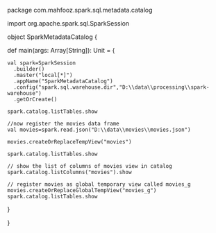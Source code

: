package com.mahfooz.spark.sql.metadata.catalog

import org.apache.spark.sql.SparkSession

object SparkMetadataCatalog {

  def main(args: Array[String]): Unit = {

    val spark=SparkSession
      .builder()
      .master("local[*]")
      .appName("SparkMetadataCatalog")
      .config("spark.sql.warehouse.dir","D:\\data\\processing\\spark-warehouse")
      .getOrCreate()

    spark.catalog.listTables.show

    //now register the movies data frame
    val movies=spark.read.json("D:\\data\\movies\\movies.json")

    movies.createOrReplaceTempView("movies")

    spark.catalog.listTables.show

    // show the list of columns of movies view in catalog
    spark.catalog.listColumns("movies").show

    // register movies as global temporary view called movies_g
    movies.createOrReplaceGlobalTempView("movies_g")
    spark.catalog.listTables.show
  }

}
